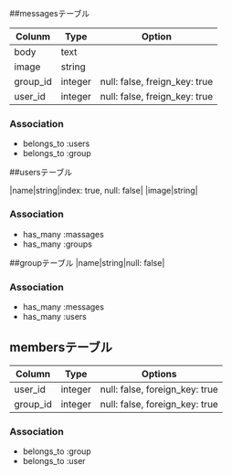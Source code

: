 ##messagesテーブル

|Colunm|Type|Option|
|------|----|------|
|body|text|
|image|string|
|group_id|integer|null: false, freign_key: true|
|user_id|integer|null: false, freign_key: true|

### Association
- belongs_to :users
- belongs_to :group

##usersテーブル

|name|string|index: true, null: false|
|image|string|

### Association
- has_many :massages
- has_many :groups

##groupテーブル
|name|string|null: false|

### Association
- has_many :messages
- has_many :users

## membersテーブル

|Column|Type|Options|
|------|----|-------|
|user_id|integer|null: false, foreign_key: true|
|group_id|integer|null: false, foreign_key: true|

### Association
- belongs_to :group
- belongs_to :user
